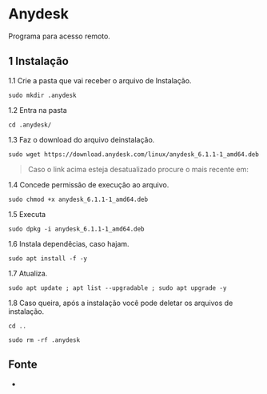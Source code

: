 Anydesk
================================================================

Programa para acesso remoto.

1 Instalação
----------------------------------------------------------------

1.1 Crie a pasta que vai receber o arquivo de Instalação.

`sudo mkdir .anydesk`

1.2 Entra na pasta

`cd .anydesk/`

1.3 Faz o download do arquivo deinstalação.

`sudo wget https://download.anydesk.com/linux/anydesk_6.1.1-1_amd64.deb`

> Caso o link acima esteja desatualizado procure o mais recente em: 

1.4 Concede permissão de execução ao arquivo.

`sudo chmod +x anydesk_6.1.1-1_amd64.deb`

1.5 Executa

`sudo dpkg -i anydesk_6.1.1-1_amd64.deb`

1.6 Instala dependêcias, caso hajam.

`sudo apt install -f -y`

1.7 Atualiza.

`sudo apt update ; apt list --upgradable ; sudo apt upgrade -y`

1.8 Caso queira, após a instalação você pode deletar os arquivos de instalação.

`cd ..`

`sudo rm -rf .anydesk`

Fonte
----------------------------------------------------------------

* 